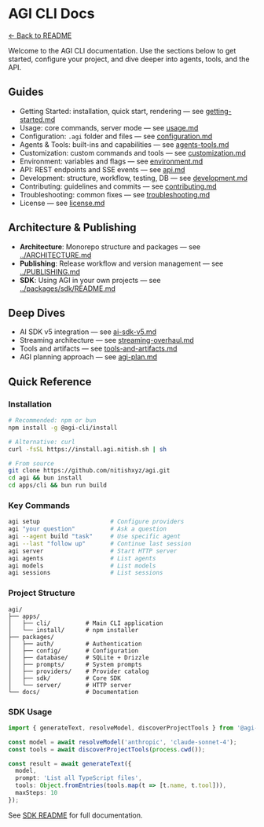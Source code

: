 # AGI CLI Docs

[← Back to README](../README.md)

Welcome to the AGI CLI documentation. Use the sections below to get started, configure your project, and dive deeper into agents, tools, and the API.

## Guides

- Getting Started: installation, quick start, rendering — see [getting-started.md](./getting-started.md)
- Usage: core commands, server mode — see [usage.md](./usage.md)
- Configuration: `.agi` folder and files — see [configuration.md](./configuration.md)
- Agents & Tools: built-ins and capabilities — see [agents-tools.md](./agents-tools.md)
- Customization: custom commands and tools — see [customization.md](./customization.md)
- Environment: variables and flags — see [environment.md](./environment.md)
- API: REST endpoints and SSE events — see [api.md](./api.md)
- Development: structure, workflow, testing, DB — see [development.md](./development.md)
- Contributing: guidelines and commits — see [contributing.md](./contributing.md)
- Troubleshooting: common fixes — see [troubleshooting.md](./troubleshooting.md)
- License — see [license.md](./license.md)

## Architecture & Publishing

- **Architecture**: Monorepo structure and packages — see [../ARCHITECTURE.md](../ARCHITECTURE.md)
- **Publishing**: Release workflow and version management — see [../PUBLISHING.md](../PUBLISHING.md)
- **SDK**: Using AGI in your own projects — see [../packages/sdk/README.md](../packages/sdk/README.md)

## Deep Dives

- AI SDK v5 integration — see [ai-sdk-v5.md](./ai-sdk-v5.md)
- Streaming architecture — see [streaming-overhaul.md](./streaming-overhaul.md)
- Tools and artifacts — see [tools-and-artifacts.md](./tools-and-artifacts.md)
- AGI planning approach — see [agi-plan.md](./agi-plan.md)

## Quick Reference

### Installation

```bash
# Recommended: npm or bun
npm install -g @agi-cli/install

# Alternative: curl
curl -fsSL https://install.agi.nitish.sh | sh

# From source
git clone https://github.com/nitishxyz/agi.git
cd agi && bun install
cd apps/cli && bun run build
```

### Key Commands

```bash
agi setup                    # Configure providers
agi "your question"          # Ask a question
agi --agent build "task"     # Use specific agent
agi --last "follow up"       # Continue last session
agi server                   # Start HTTP server
agi agents                   # List agents
agi models                   # List models
agi sessions                 # List sessions
```

### Project Structure

```
agi/
├── apps/
│   ├── cli/          # Main CLI application
│   └── install/      # npm installer
├── packages/
│   ├── auth/         # Authentication
│   ├── config/       # Configuration
│   ├── database/     # SQLite + Drizzle
│   ├── prompts/      # System prompts
│   ├── providers/    # Provider catalog
│   ├── sdk/          # Core SDK
│   └── server/       # HTTP server
└── docs/             # Documentation
```

### SDK Usage

```typescript
import { generateText, resolveModel, discoverProjectTools } from '@agi-cli/sdk';

const model = await resolveModel('anthropic', 'claude-sonnet-4');
const tools = await discoverProjectTools(process.cwd());

const result = await generateText({
  model,
  prompt: 'List all TypeScript files',
  tools: Object.fromEntries(tools.map(t => [t.name, t.tool])),
  maxSteps: 10
});
```

See [SDK README](../packages/sdk/README.md) for full documentation.
